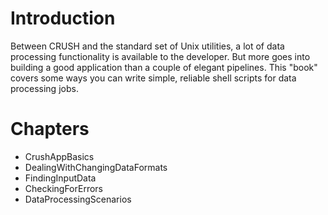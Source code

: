 # Introduction #

Between CRUSH and the standard set of Unix utilities, a lot of data processing functionality is available to the developer.  But more goes into building a good application than a couple of elegant pipelines.  This "book" covers some ways you can write simple, reliable shell scripts for data processing jobs.


# Chapters #
  * CrushAppBasics
  * DealingWithChangingDataFormats
  * FindingInputData
  * CheckingForErrors
  * DataProcessingScenarios